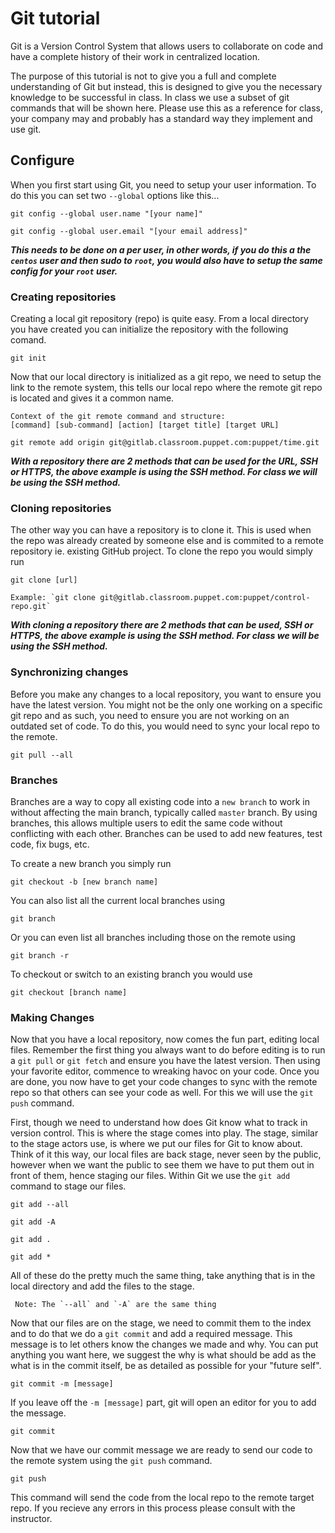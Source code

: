 # Git tutorial

Git is a Version Control System that allows users to collaborate on code and have a complete history of their work in centralized location.

The purpose of this tutorial is not to give you a full and complete understanding of Git but instead, this is designed to give you the necessary knowledge to be successful in class. In class we use a subset of git commands that will be shown here. Please use this as a reference for class, your company may and probably has a standard way they implement and use git.

## Configure

When you first start using Git, you need to setup your user information. To do this you can set two `--global` options like this...

   ```git config --global user.name "[your name]"```

   ```git config --global user.email "[your email address]"```

**_This needs to be done on a per user, in other words, if you do this a the `centos` user and then sudo to `root`, you would also have to setup the same config for your `root` user._**

### Creating repositories

Creating a local git repository (repo) is quite easy. From a local directory you have created you can initialize the repository with the following comand.

   ```git init```

Now that our local directory is initialized as a git repo, we need to setup the link to the remote system, this tells our local repo where the remote git repo is located and gives it a common name.

   ```
   Context of the git remote command and structure:
   [command] [sub-command] [action] [target title] [target URL]
   ```
   
   ```
   git remote add origin git@gitlab.classroom.puppet.com:puppet/time.git
   ```

   **_With a repository there are 2 methods that can be used for the URL, SSH or HTTPS, the above example is using the SSH method. For class we will be using the SSH method._**

### Cloning repositories

The other way you can have a repository is to clone it. This is used when the repo was already created by someone else and is commited to a remote repository ie. existing GitHub project. To clone the repo you would simply run

   ```git clone [url]```

    Example: `git clone git@gitlab.classroom.puppet.com:puppet/control-repo.git`

   **_With cloning a repository there are 2 methods that can be used, SSH or HTTPS, the above example is using the SSH method. For class we will be using the SSH method._**

### Synchronizing changes

Before you make any changes to a local repository, you want to ensure you have the latest version. You might not be the only one working on a specific git repo and as such, you need to ensure you are not working on an outdated set of code. To do this, you would need to sync your local repo to the remote.

   ```git pull --all```

### Branches

Branches are a way to copy all existing code into a `new branch` to work in without affecting the main branch, typically called `master` branch. By using branches, this allows multiple users to edit the same code without conflicting with each other. Branches can be used to add new features, test code, fix bugs, etc.

To create a new branch you simply run

   ```git checkout -b [new branch name]```

You can also list all the current local branches using

   ```git branch```

Or you can even list all branches including those on the remote using

   ```git branch -r```

To checkout or switch to an existing branch you would use

   ```git checkout [branch name]```

### Making Changes

Now that you have a local repository, now comes the fun part, editing local files. Remember the first thing you always want to do before editing is to run a `git pull` or `git fetch` and ensure you have the latest version. Then using your favorite editor, commence to wreaking havoc on your code. Once you are done, you now have to get your code changes to sync with the remote repo so that others can see your code as well. For this we will use the `git push` command.

First, though we need to understand how does Git know what to track in version control. This is where the stage comes into play. The stage, similar to the stage actors use, is where we put our files for Git to know about. Think of it this way, our local files are back stage, never seen by the public, however when we want the public to see them we have to put them out in front of them, hence staging our files. Within Git we use the `git add` command to stage our files.

   ```git add --all```

   ```git add -A```

   ```git add .```

   ```git add *```

All of these do the pretty much the same thing, take anything that is in the local directory and add the files to the stage. 

     Note: The `--all` and `-A` are the same thing

Now that our files are on the stage, we need to commit them to the index and to do that we do a `git commit` and add a required message. This message is to let others know the changes we made and why. You can put anything you want here, we suggest the why is what should be add as the what is in the commit itself, be as detailed as possible for your "future self".

   ```git commit -m [message]```

If you leave off the `-m [message]` part, git will open an editor for you to add the message.

   ```git commit```

Now that we have our commit message we are ready to send our code to the remote system using the `git push` command.

   ```git push```

This command will send the code from the local repo to the remote target repo. If you recieve any errors in this process please consult with the instructor. 